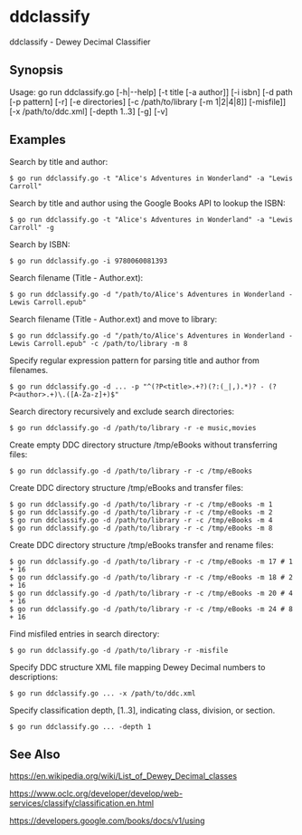 # ddclassify

ddclassify - Dewey Decimal Classifier

## Synopsis

Usage:
    go run ddclassify.go [-h|--help]
                         [-t title [-a author]]
                         [-i isbn]
                         [-d path [-p pattern] [-r] [-e directories] [-c /path/to/library [-m 1|2|4|8]] [-misfile]]
                         [-x /path/to/ddc.xml]
                         [-depth 1..3]
                         [-g]
                         [-v]

## Examples

Search by title and author:

    $ go run ddclassify.go -t "Alice's Adventures in Wonderland" -a "Lewis Carroll"

Search by title and author using the Google Books API to lookup the ISBN:

    $ go run ddclassify.go -t "Alice's Adventures in Wonderland" -a "Lewis Carroll" -g

Search by ISBN:

    $ go run ddclassify.go -i 9780060081393

Search filename (Title - Author.ext):

    $ go run ddclassify.go -d "/path/to/Alice's Adventures in Wonderland - Lewis Carroll.epub"

Search filename (Title - Author.ext) and move to library:

    $ go run ddclassify.go -d "/path/to/Alice's Adventures in Wonderland - Lewis Carroll.epub" -c /path/to/library -m 8

Specify regular expression pattern for parsing title and author from filenames.

    $ go run ddclassify.go -d ... -p "^(?P<title>.+?)(?:(_|,).*)? - (?P<author>.+)\.([A-Za-z]+)$"

Search directory recursively and exclude search directories:

    $ go run ddclassify.go -d /path/to/library -r -e music,movies

Create empty DDC directory structure /tmp/eBooks without transferring files:

    $ go run ddclassify.go -d /path/to/library -r -c /tmp/eBooks

Create DDC directory structure /tmp/eBooks and transfer files:

    $ go run ddclassify.go -d /path/to/library -r -c /tmp/eBooks -m 1
    $ go run ddclassify.go -d /path/to/library -r -c /tmp/eBooks -m 2
    $ go run ddclassify.go -d /path/to/library -r -c /tmp/eBooks -m 4
    $ go run ddclassify.go -d /path/to/library -r -c /tmp/eBooks -m 8

Create DDC directory structure /tmp/eBooks transfer and rename files:

    $ go run ddclassify.go -d /path/to/library -r -c /tmp/eBooks -m 17 # 1 + 16
    $ go run ddclassify.go -d /path/to/library -r -c /tmp/eBooks -m 18 # 2 + 16
    $ go run ddclassify.go -d /path/to/library -r -c /tmp/eBooks -m 20 # 4 + 16
    $ go run ddclassify.go -d /path/to/library -r -c /tmp/eBooks -m 24 # 8 + 16

Find misfiled entries in search directory:

    $ go run ddclassify.go -d /path/to/library -r -misfile

Specify DDC structure XML file mapping Dewey Decimal numbers to descriptions:

    $ go run ddclassify.go ... -x /path/to/ddc.xml

Specify classification depth, [1..3], indicating class, division, or section.

    $ go run ddclassify.go ... -depth 1

## See Also

https://en.wikipedia.org/wiki/List_of_Dewey_Decimal_classes

https://www.oclc.org/developer/develop/web-services/classify/classification.en.html

https://developers.google.com/books/docs/v1/using
